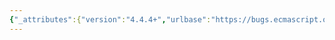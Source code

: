 ```yaml
---
{"_attributes":{"version":"4.4.4+","urlbase":"https://bugs.ecmascript.org/","maintainer":"dherman@mozilla.com"},"bug":{"bug_id":1587,"creation_ts":"2013-07-17 09:04:00 -0700","short_desc":"15.3.4.1 Function#length should be [[Configurable]]: true","delta_ts":"2013-08-23 08:22:34 -0700","product":"Draft for 6th Edition","component":"technical issue","version":"Rev 15: May 14, 2013 Draft","rep_platform":"All","op_sys":"All","bug_status":"RESOLVED","resolution":"FIXED","priority":"Normal","bug_severity":"enhancement","everconfirmed":true,"reporter":{"uid":"jmar777","name":"Jeremy Martin"},"assigned_to":{"uid":"allen","name":"Allen Wirfs-Brock"},"cc":"john.david.dalton","long_desc":[{"commentid":4542,"comment_count":0,"who":{"uid":"jmar777","name":"Jeremy Martin"},"bug_when":"2013-07-17 09:04:31 -0700","thetext":"15.3.4.1 should define Function#length as [[Configurable]]: true, but currently specifies it as false.\n\nRelevant es-discuss thread: https://mail.mozilla.org/pipermail/es-discuss/2013-February/028881.html\n\nNote that GeneratorFunction#length is already spec'd as [[Configurable]]: true."},{"commentid":4548,"comment_count":1,"who":{"uid":"allen","name":"Allen Wirfs-Brock"},"bug_when":"2013-07-17 14:29:02 -0700","thetext":"fixed in rev17 editor's draft.\n\nNote that FunctionInitialize had already been changed to set configurable to false for length."},{"commentid":5082,"comment_count":2,"who":{"uid":"allen","name":"Allen Wirfs-Brock"},"bug_when":"2013-08-23 08:22:34 -0700","thetext":"fixed in rev17, August 23, 2013 draft"}]}}
---
```

